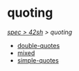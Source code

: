 # quoting

*[spec > 42sh](..) > quoting*

* [double-quotes](./double-quotes)
* [mixed](./mixed)
* [simple-quotes](./simple-quotes)
